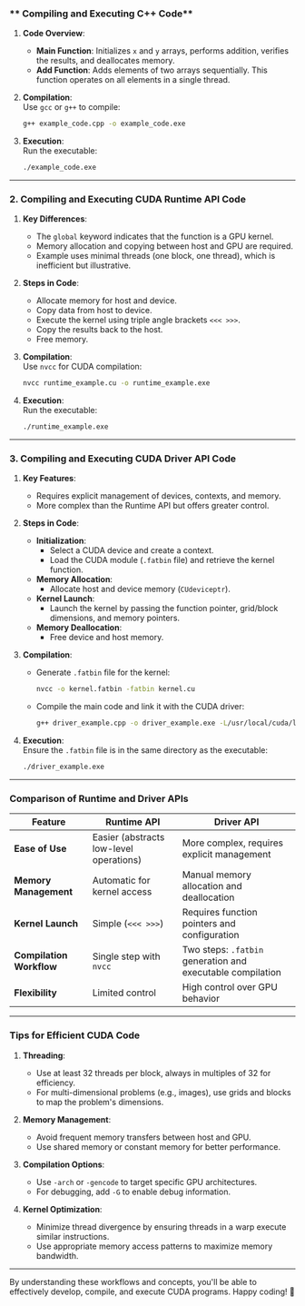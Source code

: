 

### ** Compiling and Executing C++ Code**

1. **Code Overview**:  
   - **Main Function**: Initializes `x` and `y` arrays, performs addition, verifies the results, and deallocates memory.
   - **Add Function**: Adds elements of two arrays sequentially. This function operates on all elements in a single thread.

2. **Compilation**:  
   Use `gcc` or `g++` to compile:
   ```bash
   g++ example_code.cpp -o example_code.exe
   ```
3. **Execution**:  
   Run the executable:
   ```bash
   ./example_code.exe
   ```

---

### **2. Compiling and Executing CUDA Runtime API Code**

1. **Key Differences**:  
   - The `global` keyword indicates that the function is a GPU kernel.
   - Memory allocation and copying between host and GPU are required.
   - Example uses minimal threads (one block, one thread), which is inefficient but illustrative.

2. **Steps in Code**:  
   - Allocate memory for host and device.
   - Copy data from host to device.
   - Execute the kernel using triple angle brackets `<<< >>>`.
   - Copy the results back to the host.
   - Free memory.

3. **Compilation**:  
   Use `nvcc` for CUDA compilation:
   ```bash
   nvcc runtime_example.cu -o runtime_example.exe
   ```

4. **Execution**:  
   Run the executable:
   ```bash
   ./runtime_example.exe
   ```

---

### **3. Compiling and Executing CUDA Driver API Code**

1. **Key Features**:
   - Requires explicit management of devices, contexts, and memory.
   - More complex than the Runtime API but offers greater control.

2. **Steps in Code**:  
   - **Initialization**:
     - Select a CUDA device and create a context.
     - Load the CUDA module (`.fatbin` file) and retrieve the kernel function.
   - **Memory Allocation**:
     - Allocate host and device memory (`CUdeviceptr`).
   - **Kernel Launch**:
     - Launch the kernel by passing the function pointer, grid/block dimensions, and memory pointers.
   - **Memory Deallocation**:
     - Free device and host memory.

3. **Compilation**:  
   - Generate `.fatbin` file for the kernel:
     ```bash
     nvcc -o kernel.fatbin -fatbin kernel.cu
     ```
   - Compile the main code and link it with the CUDA driver:
     ```bash
     g++ driver_example.cpp -o driver_example.exe -L/usr/local/cuda/lib64 -lcuda
     ```

4. **Execution**:  
   Ensure the `.fatbin` file is in the same directory as the executable:
   ```bash
   ./driver_example.exe
   ```

---

### **Comparison of Runtime and Driver APIs**

| **Feature**                | **Runtime API**                                    | **Driver API**                            |
|----------------------------|--------------------------------------------------|------------------------------------------|
| **Ease of Use**            | Easier (abstracts low-level operations)           | More complex, requires explicit management |
| **Memory Management**      | Automatic for kernel access                       | Manual memory allocation and deallocation |
| **Kernel Launch**          | Simple (`<<< >>>`)                                | Requires function pointers and configuration |
| **Compilation Workflow**   | Single step with `nvcc`                          | Two steps: `.fatbin` generation and executable compilation |
| **Flexibility**            | Limited control                                  | High control over GPU behavior           |

---

### **Tips for Efficient CUDA Code**

1. **Threading**:
   - Use at least 32 threads per block, always in multiples of 32 for efficiency.
   - For multi-dimensional problems (e.g., images), use grids and blocks to map the problem's dimensions.

2. **Memory Management**:
   - Avoid frequent memory transfers between host and GPU.
   - Use shared memory or constant memory for better performance.

3. **Compilation Options**:
   - Use `-arch` or `-gencode` to target specific GPU architectures.
   - For debugging, add `-G` to enable debug information.

4. **Kernel Optimization**:
   - Minimize thread divergence by ensuring threads in a warp execute similar instructions.
   - Use appropriate memory access patterns to maximize memory bandwidth.

---

By understanding these workflows and concepts, you'll be able to effectively develop, compile, and execute CUDA programs. Happy coding! 🚀
